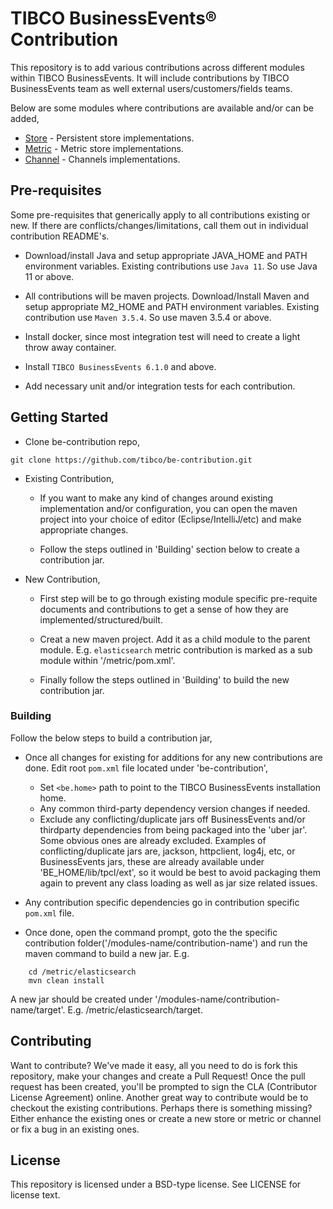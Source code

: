 # TIBCO BusinessEvents® Contribution

This repository is to add various contributions across different modules within TIBCO BusinessEvents. It will include contributions by TIBCO BusinessEvents team as well external users/customers/fields teams.

Below are some modules where contributions are available and/or can be added,

* [Store](https://github.com/tibco/be-contribution/tree/main/store) - Persistent store implementations.
* [Metric](https://github.com/tibco/be-contribution/tree/main/metric) - Metric store implementations.
* [Channel](https://github.com/tibco/be-contribution/tree/main/channel) - Channels implementations.

 ## Pre-requisites

 Some pre-requisites that generically apply to all contributions existing or new. If there are conflicts/changes/limitations, call them out in individual contribution README's.

 * Download/install Java and setup appropriate JAVA_HOME and PATH environment variables. Existing contributions use `Java 11`. So use Java 11 or above.

 * All contributions will be maven projects. Download/Install Maven and setup appropriate M2_HOME and PATH environment variables. Existing contribution use `Maven 3.5.4`. So use maven 3.5.4 or above.

 * Install docker, since most integration test will need to create a light throw away container.

 * Install `TIBCO BusinessEvents 6.1.0` and above.

 * Add necessary unit and/or integration tests for each contribution.

 ## Getting Started

 * Clone be-contribution repo,
 ```
 git clone https://github.com/tibco/be-contribution.git
 ```

 * Existing Contribution,

   - If you want to make any kind of changes around existing implementation and/or configuration, you can open the maven project into your choice of editor (Eclipse/IntelliJ/etc) and make appropriate changes. 

   - Follow the steps outlined in 'Building' section below to create a contribution jar.

 * New Contribution, 
 
   - First step will be to go through existing module specific pre-requite documents and contributions to get a sense of how they are implemented/structured/built.

   - Creat a new maven project. Add it as a child module to the parent module. E.g. `elasticsearch` metric contribution is marked as a sub module within '/metric/pom.xml'.

   - Finally follow the steps outlined in 'Building' to build the new contribution jar.
   

  ### Building

  Follow the below steps to build a contribution jar,

  * Once all changes for existing for additions for any new contributions are done. Edit root `pom.xml` file located under 'be-contribution',
    - Set `<be.home>` path to point to the TIBCO BusinessEvents installation home.
    - Any common third-party dependency version changes if needed.
    - Exclude any conflicting/duplicate jars off BusinessEvents and/or thirdparty dependencies from being packaged into the 'uber jar'. Some obvious ones are already excluded. Examples of conflicting/duplicate jars are, jackson, httpclient, log4j, etc, or BusinessEvents jars, these are already available under 'BE_HOME/lib/tpcl/ext', so it would be best to avoid packaging them again to prevent any class loading as well as jar size related issues.

  * Any contribution specific dependencies go in contribution specific `pom.xml` file.

  * Once done, open the command prompt, goto the the specific contribution folder('/modules-name/contribution-name') and run the maven command to build a new jar. E.g. 
```
    cd /metric/elasticsearch
    mvn clean install
```
  
  A new jar should be created under '/modules-name/contribution-name/target'. E.g. /metric/elasticsearch/target.


## Contributing

 Want to contribute? We've made it easy, all you need to do is fork this repository, make your changes and create a Pull Request! Once the pull request has been created, you'll be prompted to sign the CLA (Contributor License Agreement) online.
 Another great way to contribute would be to checkout the existing contributions. Perhaps there is something missing? Either enhance the existing ones or create a new store or metric or channel or fix a bug in an existing ones.


## License

This repository is licensed under a BSD-type license. See LICENSE for license text.
